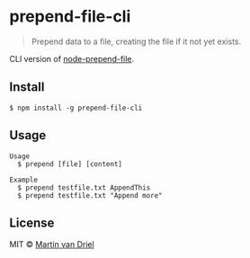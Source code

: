 # prepend-file-cli

> Prepend data to a file, creating the file if it not yet exists.

CLI version of [node-prepend-file](https://github.com/hemanth/node-prepend-file).

## Install

```
$ npm install -g prepend-file-cli
```

## Usage

```
Usage
  $ prepend [file] [content]

Example
  $ prepend testfile.txt AppendThis
  $ prepend testfile.txt "Append more"
```    

## License

MIT © [Martin van Driel](https://github.com/martinvd)
